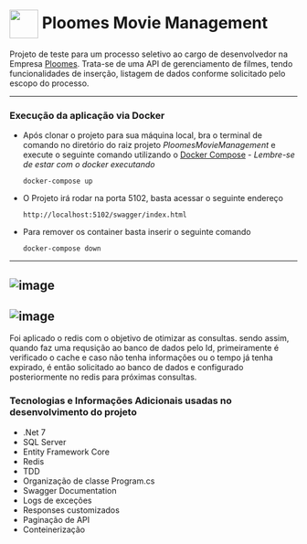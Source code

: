 # <img align="center" height="50" src="https://github.com/guftrindade/PloomesMovieManagement/assets/67704261/6f0759a1-91f7-4298-935e-57575afe3055" /> Ploomes Movie Management

Projeto de teste para um processo seletivo ao cargo de desenvolvedor na Empresa [Ploomes](https://www.ploomes.com/). Trata-se de uma API de gerenciamento de filmes, tendo funcionalidades de inserção, listagem de dados conforme solicitado pelo escopo do processo. 

<hr>

### Execução da aplicação via Docker
- Após clonar o projeto para sua máquina local, bra o terminal de comando no diretório do raiz projeto *PloomesMovieManagement* e execute o seguinte comando utilizando o [Docker Compose](https://docs.docker.com/compose/) - *Lembre-se de estar com o docker executando*

    ```
    docker-compose up
    ```

- O Projeto irá rodar na porta 5102, basta acessar o seguinte endereço

    ```
    http://localhost:5102/swagger/index.html
    ```

- Para remover os container basta inserir o seguinte comando

    ```
    docker-compose down
    ```
<hr>

![image](https://github.com/guftrindade/PloomesMovieManagement/assets/67704261/de8b1865-6b67-469a-974f-110a0559d7f6)
---
![image](https://github.com/guftrindade/PloomesMovieManagement/assets/67704261/d1024533-0d5a-4118-a898-2c278781a39d)
---
Foi aplicado o redis com o objetivo de otimizar as consultas. sendo assim, quando faz uma requsição ao banco de dados pelo Id, primeiramente é verificado o cache e caso não tenha informações ou o tempo já tenha expirado, 
é então solicitado ao banco de dados e configurado posteriormente no redis para próximas consultas.


### Tecnologias e Informações Adicionais usadas no desenvolvimento do projeto
 - .Net 7
 - SQL Server
 - Entity Framework Core
 - Redis
 - TDD
 - Organização de classe Program.cs
 - Swagger Documentation
 - Logs de exceções
 - Responses customizados
 - Paginação de API
 - Conteinerização
